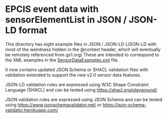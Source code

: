 # EPCIS event data with sensorElementList in JSON / JSON-LD format

This directory has eight example files in JSON / JSON-LD  (JSON-LD with most of the  weirdness hidden in the @context header, which will eventually be remotely referenced from gs1.org)
These are intended to correspond to the XML examples in the [SensorDataExamples.xml](../../XSD/SensorDataExamples.xml) file.

It now contains updated JSON Schema or SHACL validation files with validation extended to support the new v2.0 sensor data features.

JSON-LD validation rules are expressed using W3C Shape Constraint Language (SHACL) and can be tested using https://shacl.org/playground/

JSON validation rules are expressed using JSON Schema and can be tested using https://www.jsonschemavalidator.net/ or https://json-schema-validator.herokuapp.com/
